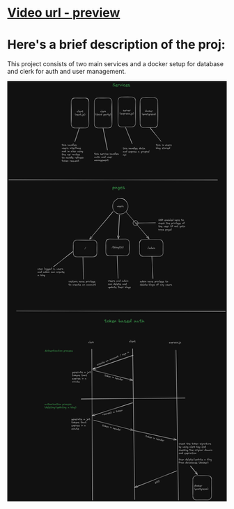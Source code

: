 # [Video url - preview](https://drive.google.com/file/d/1dJjomMdVzpgvHjlUi_q7VXDJjVut8-_p/view?usp=sharing)


# Here's a brief description of the proj:
This project consists of two main services and a docker setup for database and clerk for auth and user management.

![docs](./docs/img/stellar-blog.png)  